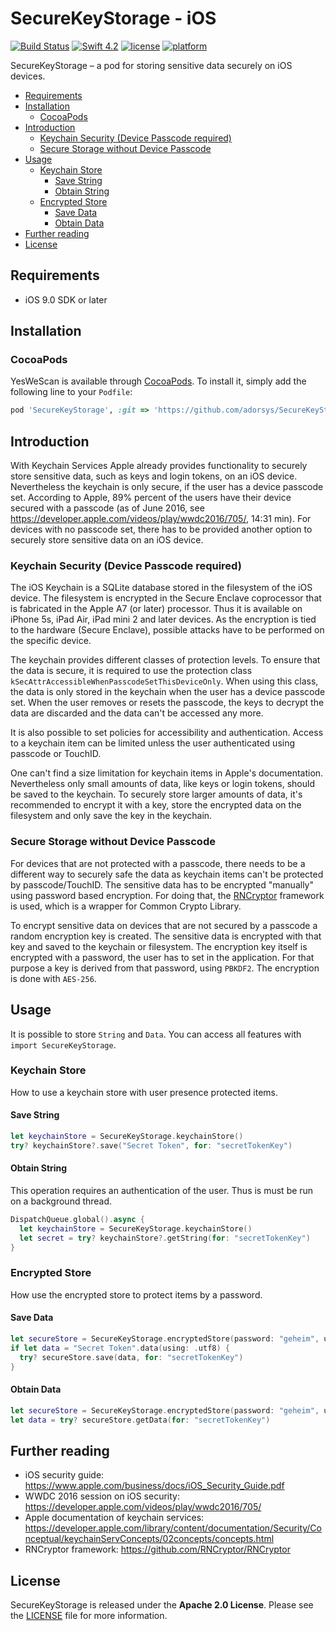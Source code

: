 # SecureKeyStorage - iOS

[![Build Status](https://travis-ci.com/adorsys/SecureKeyStorage.svg?branch=master)](https://travis-ci.com/adorsys/SecureKeyStorage.svg?branch=master)
[![Swift 4.2](https://img.shields.io/badge/Swift-4.2-orange.svg)](https://swift.org)
[![license](https://img.shields.io/badge/license-Apache_2.0-lightgrey.svg)](https://github.com/adorsys/SecureKeyStorage/blob/master/LICENSE)
[![platform](https://img.shields.io/badge/platform-iOS_9+-lightgrey.svg)](https://img.shields.io/badge/platform-iOS_9+-lightgrey.svg)

SecureKeyStorage – a pod for storing sensitive data securely on iOS devices.

- [Requirements](#requirements)
- [Installation](#installation)
  - [CocoaPods](#cocoapods)
- [Introduction](#introduction)
  - [Keychain Security (Device Passcode required)](#keychain-security-device-passcode-required)
  - [Secure Storage without Device Passcode](#secure-storage-without-device-passcode)
- [Usage](#usage)
  - [Keychain Store](#keychain-store)
    - [Save String](#save-string)
    - [Obtain String](#obtain-string)
  - [Encrypted Store](#encrypted-store)
    - [Save Data](#save-data)
    - [Obtain Data](#obtain-data)
- [Further reading](#further-reading)
- [License](#license)

## Requirements
- iOS 9.0 SDK or later

## Installation

### CocoaPods

YesWeScan is available through [CocoaPods](http://cocoapods.org).
To install it, simply add the following line to your `Podfile`:

```ruby
pod 'SecureKeyStorage', :git => 'https://github.com/adorsys/SecureKeyStorage.git'
```

## Introduction

With Keychain Services Apple already provides functionality to securely store sensitive data, such as keys and login tokens, on an iOS device. Nevertheless the keychain is only secure, if the user has a device passcode set. According to Apple, 89% percent of the users have their device secured with a passcode (as of June 2016, see https://developer.apple.com/videos/play/wwdc2016/705/, 14:31 min). For devices with no passcode set, there has to be provided another option to securely store sensitive data on an iOS device.

### Keychain Security (Device Passcode required)

The iOS Keychain is a SQLite database stored in the filesystem of the iOS device. The filesystem is encrypted in the Secure Enclave coprocessor that is fabricated in the Apple A7 (or later) processor. Thus it is available on iPhone 5s, iPad Air, iPad mini 2 and later devices. As the encryption is tied to the hardware (Secure Enclave), possible attacks have to be performed on the specific device.

The keychain provides different classes of protection levels. To ensure that the data is secure, it is required to use the protection class `kSecAttrAccessibleWhenPasscodeSetThisDeviceOnly`. When using this class, the data is only stored in the keychain when the user has a device passcode set. When the user removes or resets the passcode, the keys to decrypt the data are discarded and the data can't be accessed any more.

It is also possible to set policies for accessibility and authentication. Access to a keychain item can be limited unless the user authenticated using passcode or TouchID.

One can't find a size limitation for keychain items in Apple's documentation. Nevertheless only small amounts of data, like keys or login tokens, should be saved to the keychain. To securely store larger amounts of data, it's recommended to encrypt it with a key, store the encrypted data on the filesystem and only save the key in the keychain.

### Secure Storage without Device Passcode

For devices that are not protected with a passcode, there needs to be a different way to securely safe the data as keychain items can't be protected by passcode/TouchID. The sensitive data has to be encrypted "manually" using password based encryption. For doing that, the [RNCryptor](https://github.com/RNCryptor/RNCryptor) framework is used, which is a wrapper for Common Crypto Library.

To encrypt sensitive data on devices that are not secured by a passcode a random encryption key is created. The sensitive data is encrypted with that key and saved to the keychain or filesystem. The encryption key itself is encrypted with a password, the user has to set in the application. For that purpose a key is derived from that password, using `PBKDF2`. The encryption is done with `AES-256`.

## Usage

It is possible to store `String` and `Data`. You can access all features with `import SecureKeyStorage`.

### Keychain Store

How to use a keychain store with user presence protected items.

#### Save String

```swift
let keychainStore = SecureKeyStorage.keychainStore()
try? keychainStore?.save("Secret Token", for: "secretTokenKey")
```

#### Obtain String

This operation requires an authentication of the user. Thus is must be run on a background thread.

```swift
DispatchQueue.global().async {
  let keychainStore = SecureKeyStorage.keychainStore()
  let secret = try? keychainStore?.getString(for: "secretTokenKey")
}
```

### Encrypted Store

How use the encrypted store to protect items by a password.

#### Save Data

```swift
let secureStore = SecureKeyStorage.encryptedStore(password: "geheim", user: "username")
if let data = "Secret Token".data(using: .utf8) {
  try? secureStore.save(data, for: "secretTokenKey")
}
```

#### Obtain Data

```swift
let secureStore = SecureKeyStorage.encryptedStore(password: "geheim", user: "username")
let data = try? secureStore.getData(for: "secretTokenKey")
```

## Further reading

- iOS security guide:
https://www.apple.com/business/docs/iOS_Security_Guide.pdf
- WWDC 2016 session on iOS security:
https://developer.apple.com/videos/play/wwdc2016/705/
- Apple documentation of keychain services:
https://developer.apple.com/library/content/documentation/Security/Conceptual/keychainServConcepts/02concepts/concepts.html
- RNCryptor framework:
https://github.com/RNCryptor/RNCryptor

## License

SecureKeyStorage is released under the **Apache 2.0 License**. Please see the [LICENSE](https://github.com/adorsys/SecureKeyStorage/blob/master/LICENSE) file for more information.
